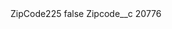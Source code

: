 <?xml version="1.0" encoding="UTF-8"?>
<CustomMetadata xmlns="http://soap.sforce.com/2006/04/metadata" xmlns:xsi="http://www.w3.org/2001/XMLSchema-instance" xmlns:xsd="http://www.w3.org/2001/XMLSchema">
    <label>ZipCode225</label>
    <protected>false</protected>
    <values>
        <field>Zipcode__c</field>
        <value xsi:type="xsd:string">20776</value>
    </values>
</CustomMetadata>
